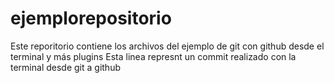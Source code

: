 # ejemplorepositorio
Este reporitorio contiene los archivos del ejemplo de git con github desde el terminal y más plugins 
Esta linea represnt un commit realizado con la terminal desde git a github

